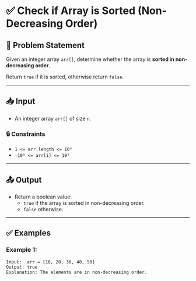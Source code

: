 # ✅ Check if Array is Sorted (Non-Decreasing Order)

## 🧩 Problem Statement

Given an integer array `arr[]`, determine whether the array is **sorted in non-decreasing order**.

Return `true` if it is sorted, otherwise return `false`.

---

## 📥 Input

- An integer array `arr[]` of size `n`.

### 🔒 Constraints

- `1 <= arr.length <= 10⁶`
- `-10⁹ <= arr[i] <= 10⁹`

---

## 📤 Output

- Return a boolean value:
  - `true` if the array is sorted in non-decreasing order.
  - `false` otherwise.

---

## ✅ Examples

### Example 1:
```text
Input:  arr = [10, 20, 30, 40, 50]
Output: true
Explanation: The elements are in non-decreasing order.
